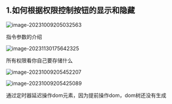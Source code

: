 ## 1.如何根据权限控制按钮的显示和隐藏

![image-20231009205032563](https://ttqblogimg.oss-cn-beijing.aliyuncs.com/image-20231009205032563.png)

指令参数的介绍

![image-20231130175642325](https://ttqblogimg.oss-cn-beijing.aliyuncs.com/image-20231130175642325.png)

所有权限看你自己要存储什么

![image-20231009205452207](https://ttqblogimg.oss-cn-beijing.aliyuncs.com/image-20231009205452207.png)



![image-20231009205425089](https://ttqblogimg.oss-cn-beijing.aliyuncs.com/image-20231009205425089.png)

通过定时器延迟操作dom元素，因为提前操作dom，dom树还没有生成
